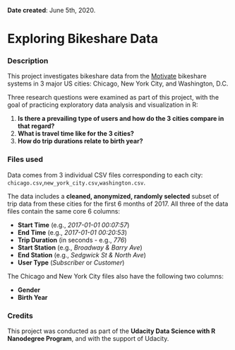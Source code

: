 **Date created**:
June 5th, 2020.

# Exploring Bikeshare Data

### Description
This project investigates bikeshare data from the [Motivate](https://www.motivateco.com/) bikeshare systems in 3 major US cities: Chicago, New York City, and Washington, D.C.

Three research questions were examined as part of this project, with the goal of practicing exploratory data analysis and visualization in R:
1. **Is there a prevailing type of users and how do the 3 cities compare in that regard?**
2. **What is travel time like for the 3 cities?**
3. **How do trip durations relate to birth year?**

### Files used
Data comes from 3 individual CSV files corresponding to each city: `chicago.csv`,`new_york_city.csv`,`washington.csv`.

The data includes a **cleaned, anonymized, randomly selected** subset of trip data from these cities for the first 6 months of 2017. All three of the data files contain the same core 6 columns:
* **Start Time** (e.g., *2017-01-01 00:07:57*)
* **End Time** (e.g., *2017-01-01 00:20:53*)
* **Trip Duration** (in seconds - e.g., *776*)
* **Start Station** (e.g., *Broadway & Barry Ave*)
* **End Station** (e.g., *Sedgwick St & North Ave*)
* **User Type** (*Subscriber* or *Customer*)

The Chicago and New York City files also have the following two columns:
* **Gender**
* **Birth Year**

### Credits
This project was conducted as part of the **Udacity Data Science with R Nanodegree Program**, and with the support of Udacity.
